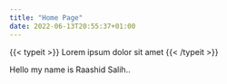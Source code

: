 ```yaml
---
title: "Home Page"
date: 2022-06-13T20:55:37+01:00
---
```


{{< typeit >}}
Lorem ipsum dolor sit amet 
{{< /typeit >}}

Hello my name is Raashid Salih..
